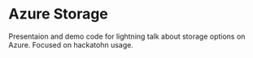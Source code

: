 # Azure Storage

Presentaion and demo code for lightning talk about storage options on Azure. Focused on hackatohn usage.
